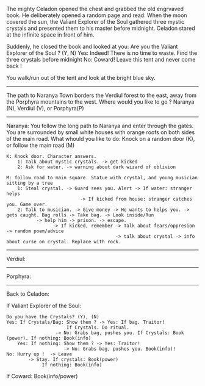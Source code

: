 The mighty Celadon opened the chest and grabbed the old engrvaved book.
He deliberately opened a random page and read:
    When the moon covered the sun, the Valiant Explorer of the Soul gathered 
    three mystic crystals and presented them to his master before midnight.
Celadon stared at the infinite space in front of him.

Suddenly, he closed the book and looked at you:
    Are you the Valiant Explorer of the Soul ? (Y, N)
    Yes: Indeed! There is no time to waste. Find the three crystals before midnight
    No: Coward! Leave this tent and never come back !

You walk/run out of the tent and look at the bright blue sky.

--------
The path to Naranya Town borders the Verdiul forest to the east, away from the 
Porphyra mountains to the west.
Where would you like to go ? Naranya (N), Verdiul (V), or Porphyra(P)

---------
Naranya:
You follow the long path to Naranya and enter through the gates. 
You are surrounded by small white houses with orange roofs on both sides of the main road.
What whould you like to do:
Knock on a random door (K), or follow the main road (M)

	K: Knock door. Character answers.
		1: Talk about mystic crystals. -> get kicked
		2: Ask for water. -> warning about dark wizard of oblivion

	M: follow road to main square. Statue with crystal, and young musician sitting by a tree
		1: Steal crystal. -> Guard sees you. Alert -> If water: stranger helps
							   -> If kicked from house: stranger catches you. Game over.
		2: Talk to musician. -> Give money -> He wants to helps you. -> gets caught. Bag rolls -> Take bag. -> Look inside/Run
		       -> help him -> prison. -> escape.
				     -> If kicked, remember -> Talk about fears/oppresion -> random poem/advice
				                            -> talk about crystal -> info about curse on crystal. Replace with rock.

----------
Verdiul:

----------
Porphyra:

----------
Back to Celadon:

If Valiant Explorer of the Soul:

	Do you have the Crystals? (Y), (N)
	Yes: If Crystals/Bag: Show them ? -> Yes: If bag. Traitor!
						  If Crystals. Do ritual.
					  -> No: Grabs bag, pushes you. If Crystals: Book (power). If nothing: Book(info) 
        Yes: If nothing: Show them ? -> Yes: Traitor!
			             -> No: Grabs bag, pushes you. Book(info)!
	No: Hurry up !  -> Leave
			-> Stay. If crystals: Book(power)
				 If nothing: Book(info)
If Coward:
	Book(info/power)
